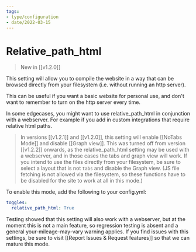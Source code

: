 ```yaml
---
tags:
- type/configuration
- date/2022-03-15
---
```


# Relative_path_html
> New in [[v1.2.0]]

This setting will allow you to compile the website in a way that can be browsed directly from your filesystem (i.e. without running an http server).

This can be useful if you want a basic website for personal use, and don't want to remember to turn on the http server every time. 

In some edgecases, you might want to use relative_path_html in conjunction with a webserver. For example if you add in custom integrations that require relative html paths. 

> In versions [[v1.2.1]] and [[v1.2.0]], this setting will enable [[NoTabs Mode]] and disable [[Graph view]]. This was turned off from version [[v1.2.2]] onwards, as the relative_path_html setting may be used with a webserver, and in those cases the tabs and graph view will work. If you intend to use the files directly from your filesystem, be sure to select a layout that is not `tabs` and disable the Graph view. (JS file fetching is not allowed via the filesystem, so these functions have to be disabled for the site to work at all in this mode.)

To enable this mode, add the following to your config.yml:
```yaml
toggles:
  relative_path_html: True
```

Testing showed that this setting will also work with a webserver, but at the moment this is not a main feature, so regression testing is absent and a general your-mileage-may-vary warning applies. If you find issues with this settings, be sure to visit [[Report Issues & Request features]] so that we can mature this mode.
